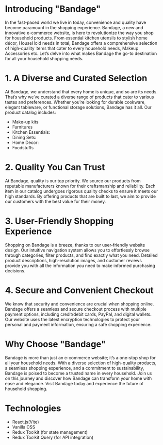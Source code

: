 # Introducing "Bandage"

In the fast-paced world we live in today, convenience and quality have become paramount in the shopping experience. Bandage, a new and innovative e-commerce website, is here to revolutionize the way you shop for household products. From essential kitchen utensils to stylish home décor, HouseHold needs in total, Bandage offers a comprehensive selection of high-quality items that cater to every household needs, Makeup Accessories etc. Let’s delve into what makes Bandage the go-to destination for all your household shopping needs.

# 1. A Diverse and Curated Selection

At Bandage, we understand that every home is unique, and so are its needs. That’s why we’ve curated a diverse range of products that cater to various tastes and preferences. Whether you’re looking for durable cookware, elegant tableware, or functional storage solutions, Bandage has it all. Our product catalog includes:

- Make-up kits
- Furnitures
- Kitchen Essentials:
- Dining Sets:
- Home Décor:
- Foodstuffs

# 2. Quality You Can Trust

At Bandage, quality is our top priority. We source our products from reputable manufacturers known for their craftsmanship and reliability. Each item in our catalog undergoes rigorous quality checks to ensure it meets our high standards. By offering products that are built to last, we aim to provide our customers with the best value for their money.

# 3. User-Friendly Shopping Experience

Shopping on Bandage is a breeze, thanks to our user-friendly website design. Our intuitive navigation system allows you to effortlessly browse through categories, filter products, and find exactly what you need. Detailed product descriptions, high-resolution images, and customer reviews provide you with all the information you need to make informed purchasing decisions.

# 4. Secure and Convenient Checkout

We know that security and convenience are crucial when shopping online. Bandage offers a seamless and secure checkout process with multiple payment options, including credit/debit cards, PayPal, and digital wallets. Our website uses the latest encryption technologies to protect your personal and payment information, ensuring a safe shopping experience.

# Why Choose "Bandage"

Bandage is more than just an e-commerce website; it’s a one-stop shop for all your household needs. With a diverse selection of high-quality products, a seamless shopping experience, and a commitment to sustainability, Bandage is poised to become a trusted name in every household. Join us on this journey and discover how Bandage can transform your home with ease and elegance. Visit Bandage today and experience the future of household shopping.

# Technologies

- React.js(Vite) <br/>
- Vanilla CSS <br/>
- Redux Toolkit (for state management)<br/>
- Redux Toolkit Query (for API integration)
